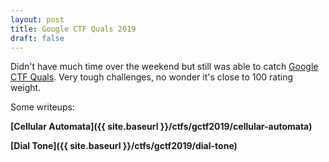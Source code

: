 ```yaml
---
layout: post
title: Google CTF Quals 2019
draft: false
---
```


Didn't have much time over the weekend but still was able to catch [Google CTF Quals](https://ctftime.org/event/809). Very tough challenges, no wonder it's close to 100 rating weight.

Some writeups:

**[Cellular Automata]({{ site.baseurl }}/ctfs/gctf2019/cellular-automata)**

**[Dial Tone]({{ site.baseurl }}/ctfs/gctf2019/dial-tone)**


